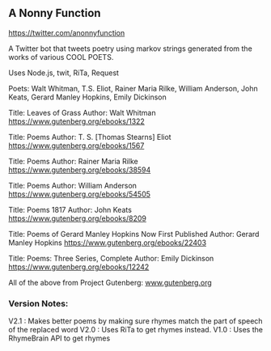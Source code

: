 ## A Nonny Function

https://twitter.com/anonnyfunction

A Twitter bot that tweets poetry using markov strings generated from the works of various COOL POETS.

Uses Node.js, twit, RiTa, Request

Poets: Walt Whitman, T.S. Eliot, Rainer Maria Rilke, William Anderson, John Keats, Gerard Manley Hopkins, Emily Dickinson

Title: Leaves of Grass
Author: Walt Whitman
https://www.gutenberg.org/ebooks/1322

Title: Poems
Author: T. S. [Thomas Stearns] Eliot
https://www.gutenberg.org/ebooks/1567

Title: Poems
Author: Rainer Maria Rilke
https://www.gutenberg.org/ebooks/38594

Title: Poems
Author: William Anderson
https://www.gutenberg.org/ebooks/54505

Title: Poems 1817
Author: John Keats
https://www.gutenberg.org/ebooks/8209

Title: Poems of Gerard Manley Hopkins
       Now First Published
Author: Gerard Manley Hopkins
https://www.gutenberg.org/ebooks/22403

Title: Poems: Three Series, Complete
Author: Emily Dickinson
https://www.gutenberg.org/ebooks/12242


All of the above from Project Gutenberg: www.gutenberg.org

### Version Notes:
V2.1 : Makes better poems by making sure rhymes match the part of speech of the replaced word
V2.0 : Uses RiTa to get rhymes instead.
V1.0 : Uses the RhymeBrain API to get rhymes

